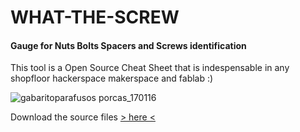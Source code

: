 # WHAT-THE-SCREW
#### Gauge for Nuts Bolts Spacers and Screws identification

This tool is a Open Source Cheat Sheet that is indespensable in any shopfloor hackerspace makerspace and fablab :)

![gabaritoparafusos porcas_170116](https://user-images.githubusercontent.com/11083514/49312583-7d7b1180-f4dc-11e8-8c32-009e101e07cc.png)

Download the source files [> here <](https://github.com/LindoServico/nuts-and-bolts-size-finder/tree/master/source)

